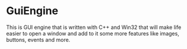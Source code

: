 # GuiEngine
This is GUI engine that is written with C++ and Win32 that will make life easier to open a window and add to it some more features like images, buttons, events and more.
